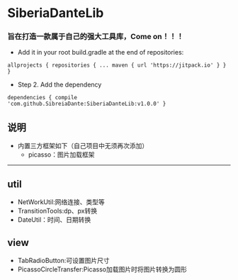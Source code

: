 # SiberiaDanteLib
### 旨在打造一款属于自己的强大工具库，Come on！！！
* Add it in your root build.gradle at the end of repositories:

`allprojects {
		repositories {
			...
			maven { url 'https://jitpack.io' }
		}
	}`

* Step 2. Add the dependency

`dependencies {
compile 'com.github.SibreiaDante:SiberiaDanteLib:v1.0.0'
	}`
## 说明
* 内置三方框架如下（自己项目中无须再次添加）
	* picasso：图片加载框架

***
## util
* NetWorkUtil:网络连接、类型等
* TransitionTools:dp、px转换
* DateUtil：时间、日期转换
## view
* TabRadioButton:可设置图片尺寸
* PicassoCircleTransfer:Picasso加载图片时将图片转换为圆形

